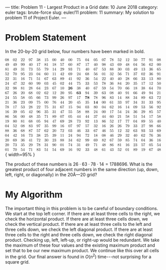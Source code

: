‐‐‐
title: Problem 11 - Largest Product in a Grid
date: 10 June 2018
category: euler
tags: brute-force
slug: euler/11
problem: 11
summary: My solution to problem 11 of Project Euler.
‐‐‐

# Problem Statement

In the 20-by-20 grid below, four numbers have been marked in bold.

![A nice friendly matrix.](../../figures/euler-11-matrix.png){ width=95% }

The product of these numbers is $26 \cdot 63 \cdot 78 \cdot 14 = 1788696$.
What is the greatest product of four adjacent numbers in the same direction (up, down, left, right, or diagonally) in the 20Ã—20 grid?

# My Algorithm

The important thing in this problem is to be careful of boundary conditions.
We start at the top left corner.
If there are at least three cells to the right, we check the horizontal product.
If there are at least three cells down, we check the vertical product.
If there are at least three cells to the left and three cells down, we check the left diagonal product.
If there are at least three cells to the right and three cells down, we check the right diagonal product.
Checking up, left, left-up, or right-up would be redundant.
We take the maximum of these four values and the existing maximum product and set that to be our new maximum product.
We continue like this over all cells in the grid.
Our final answer is found in $O(n^2)$ time---not surprising for a square grid.